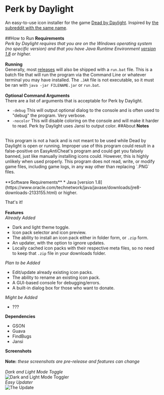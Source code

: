 # Perk by Daylight
An easy-to-use icon installer for the game [Dead by Daylight](https://store.steampowered.com/app/381210/Dead_by_Daylight/).
Inspired by [the subreddit with the same name](https://www.reddit.com/r/PerkByDaylight/).
<br /><br />
##How to Run
**Requirements**
<br />
*Perk by Daylight requires that you are on the Windows operating system (no specific version) and that you have Java Runtime Environment [version 1.8](https://www.oracle.com/technetwork/java/javase/downloads/jre8-downloads-2133155.html) or higher.*
<br /><br />
**Running**
<br />
Generally, most [releases](https://github.com/glitchedcoder/Perk-by-Daylight/releases) will also be shipped with a `run.bat` file.
This is a batch file that will run the program via the Command Line or whatever terminal you may have installed.
The `.JAR` file is not executable, so it must be ran with `java -jar FILENAME.jar` or `run.bat`.
<br /><br />
**Optional Command Arguments**
<br />
There are a list of arguments that is acceptable for Perk by Daylight.
* `-debug` This will output optional dialog to the console and is often used to "debug" the program. Very verbose.
* `-nocolor` This will disable coloring on the console and will make it harder to read. Perk by Daylight uses Jansi to output color.
##About
**Notes**
<br />
This program is not a hack and is not meant to be used while Dead by Daylight is open or running.
Improper use of this program could result in a false-positive on EasyAntiCheat's program and could get you falsely banned, just like manually installing icons could.
However, this is highly unlikely when used properly.
This program does not read, write, or modify game files, including game logs, in any way other than replacing `.PNG` files.
<br /><br />
**Software Requirements**
* Java [version 1.8](https://www.oracle.com/technetwork/java/javase/downloads/jre8-downloads-2133155.html) or higher.

That's it!
<br /> <br />
**Features**
<br />
*Already Added*
* Dark and light theme toggle.
* Icon pack selector and icon preview.
* The ability to install an icon pack either in folder form, or `.zip` form.
* An updater, with the option to ignore updates.
* Locally cached icon packs with their respective meta files, so no need to keep that `.zip` file in your downloads folder.

*Plan to be Added*
* Edit/update already existing icon packs.
* The ability to rename an existing icon pack.
* A GUI-based console for debugging/errors.
* A built-in dialog box for those who want to donate.

*Might be Added*
* ???

**Dependencies**
* GSON
* Guava
* FindBugs
* Jansi

**Screenshots**
<br />
<br />
**Note:** *these screenshots are pre-release and features can change*
<br />
<br />
*Dark and Light Mode Toggle*
<br />
![Dark and Light Mode Toggler](https://i.imgur.com/VAbAIQY.gifv)
<br />
*Easy Updater*
<br />
![The Update](https://i.imgur.com/BgYooBq.gifv)
<br />
